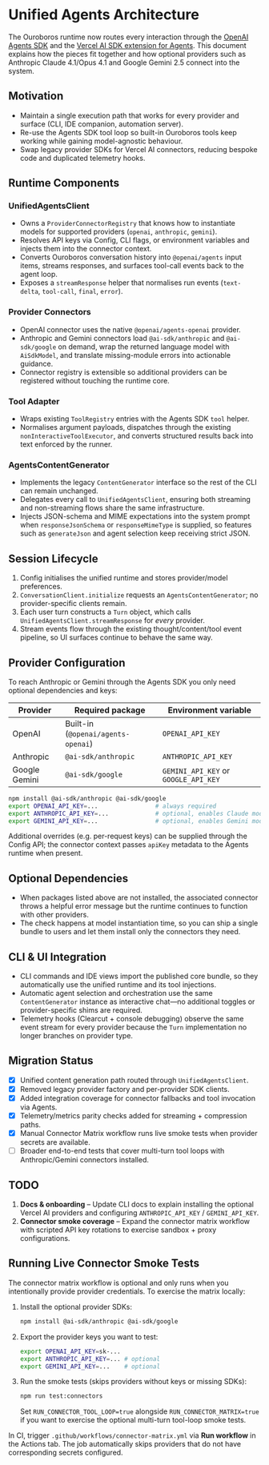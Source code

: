 # Unified Agents Architecture

The Ouroboros runtime now routes every interaction through the [OpenAI Agents SDK](https://openai.com/) and the [Vercel AI SDK extension for Agents](https://openai.github.io/openai-agents-js/extensions/ai-sdk/). This document explains how the pieces fit together and how optional providers such as Anthropic Claude 4.1/Opus 4.1 and Google Gemini 2.5 connect into the system.

## Motivation
- Maintain a single execution path that works for every provider and surface (CLI, IDE companion, automation server).
- Re-use the Agents SDK tool loop so built-in Ouroboros tools keep working while gaining model-agnostic behaviour.
- Swap legacy provider SDKs for Vercel AI connectors, reducing bespoke code and duplicated telemetry hooks.

## Runtime Components
### UnifiedAgentsClient
- Owns a `ProviderConnectorRegistry` that knows how to instantiate models for supported providers (`openai`, `anthropic`, `gemini`).
- Resolves API keys via Config, CLI flags, or environment variables and injects them into the connector context.
- Converts Ouroboros conversation history into `@openai/agents` input items, streams responses, and surfaces tool-call events back to the agent loop.
- Exposes a `streamResponse` helper that normalises run events (`text-delta`, `tool-call`, `final`, `error`).

### Provider Connectors
- OpenAI connector uses the native `@openai/agents-openai` provider.
- Anthropic and Gemini connectors load `@ai-sdk/anthropic` and `@ai-sdk/google` on demand, wrap the returned language model with `AiSdkModel`, and translate missing-module errors into actionable guidance.
- Connector registry is extensible so additional providers can be registered without touching the runtime core.

### Tool Adapter
- Wraps existing `ToolRegistry` entries with the Agents SDK `tool` helper.
- Normalises argument payloads, dispatches through the existing `nonInteractiveToolExecutor`, and converts structured results back into text enforced by the runner.

### AgentsContentGenerator
- Implements the legacy `ContentGenerator` interface so the rest of the CLI can remain unchanged.
- Delegates every call to `UnifiedAgentsClient`, ensuring both streaming and non-streaming flows share the same infrastructure.
- Injects JSON-schema and MIME expectations into the system prompt when `responseJsonSchema` or `responseMimeType` is supplied, so features such as `generateJson` and agent selection keep receiving strict JSON.

## Session Lifecycle
1. Config initialises the unified runtime and stores provider/model preferences.
2. `ConversationClient.initialize` requests an `AgentsContentGenerator`; no provider-specific clients remain.
3. Each user turn constructs a `Turn` object, which calls `UnifiedAgentsClient.streamResponse` for *every* provider.
4. Stream events flow through the existing thought/content/tool event pipeline, so UI surfaces continue to behave the same way.

## Provider Configuration
To reach Anthropic or Gemini through the Agents SDK you only need optional dependencies and keys:

| Provider | Required package | Environment variable |
| --- | --- | --- |
| OpenAI | Built-in (`@openai/agents-openai`) | `OPENAI_API_KEY` |
| Anthropic | `@ai-sdk/anthropic` | `ANTHROPIC_API_KEY` |
| Google Gemini | `@ai-sdk/google` | `GEMINI_API_KEY` or `GOOGLE_API_KEY` |

```bash
npm install @ai-sdk/anthropic @ai-sdk/google
export OPENAI_API_KEY=...                # always required
export ANTHROPIC_API_KEY=...             # optional, enables Claude models
export GEMINI_API_KEY=...                # optional, enables Gemini models
```

Additional overrides (e.g. per-request keys) can be supplied through the Config API; the connector context passes `apiKey` metadata to the Agents runtime when present.

## Optional Dependencies
- When packages listed above are not installed, the associated connector throws a helpful error message but the runtime continues to function with other providers.
- The check happens at model instantiation time, so you can ship a single bundle to users and let them install only the connectors they need.

## CLI & UI Integration
- CLI commands and IDE views import the published core bundle, so they automatically use the unified runtime and its tool injections.
- Automatic agent selection and orchestration use the same `ContentGenerator` instance as interactive chat—no additional toggles or provider-specific shims are required.
- Telemetry hooks (Clearcut + console debugging) observe the same event stream for every provider because the `Turn` implementation no longer branches on provider type.

## Migration Status
- [x] Unified content generation path routed through `UnifiedAgentsClient`.
- [x] Removed legacy provider factory and per-provider SDK clients.
- [x] Added integration coverage for connector fallbacks and tool invocation via Agents.
- [x] Telemetry/metrics parity checks added for streaming + compression paths.
- [x] Manual Connector Matrix workflow runs live smoke tests when provider secrets are available.
- [ ] Broader end-to-end tests that cover multi-turn tool loops with Anthropic/Gemini connectors installed.

## TODO
1. **Docs & onboarding** – Update CLI docs to explain installing the optional Vercel AI providers and configuring `ANTHROPIC_API_KEY` / `GEMINI_API_KEY`.
2. **Connector smoke coverage** – Expand the connector matrix workflow with scripted API key rotations to exercise sandbox + proxy configurations.

## Running Live Connector Smoke Tests

The connector matrix workflow is optional and only runs when you intentionally provide provider credentials. To exercise the matrix locally:

1. Install the optional provider SDKs:

   ```bash
   npm install @ai-sdk/anthropic @ai-sdk/google
   ```

2. Export the provider keys you want to test:

   ```bash
   export OPENAI_API_KEY=sk-...
   export ANTHROPIC_API_KEY=... # optional
   export GEMINI_API_KEY=...    # optional
   ```

3. Run the smoke tests (skips providers without keys or missing SDKs):

   ```bash
   npm run test:connectors
   ```

   Set `RUN_CONNECTOR_TOOL_LOOP=true` alongside `RUN_CONNECTOR_MATRIX=true` if you want to exercise the optional multi-turn tool-loop smoke tests.

In CI, trigger `.github/workflows/connector-matrix.yml` via **Run workflow** in the Actions tab. The job automatically skips providers that do not have corresponding secrets configured.
